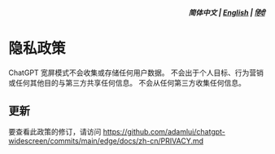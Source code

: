 <div align="right">
<h5>简体中文 | <a href="../PRIVACY.md">English</a> | <a href="../hi/PRIVACY.md">हिंदी</a></h5>
</div>

# 隐私政策

ChatGPT 宽屏模式不会收集或存储任何用户数据。 不会出于个人目标、行为营销或任何其他目的与第三方共享任何信息。 不会从任何第三方收集任何信息。

## 更新

要查看此政策的修订，请访问 https://github.com/adamlui/chatgpt-widescreen/commits/main/edge/docs/zh-cn/PRIVACY.md
